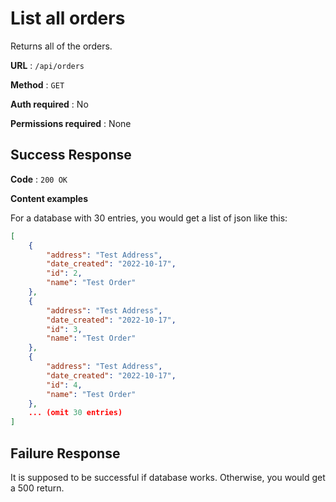 # List all orders

Returns all of the orders.

**URL** : `/api/orders`

**Method** : `GET`

**Auth required** : No

**Permissions required** : None

## Success Response

**Code** : `200 OK`

**Content examples**

For a database with 30 entries, you would get a list of json like this:

```json
[
    {
        "address": "Test Address",
        "date_created": "2022-10-17",
        "id": 2,
        "name": "Test Order"
    },
    {
        "address": "Test Address",
        "date_created": "2022-10-17",
        "id": 3,
        "name": "Test Order"
    },
    {
        "address": "Test Address",
        "date_created": "2022-10-17",
        "id": 4,
        "name": "Test Order"
    },
    ... (omit 30 entries)
]
```

## Failure Response

It is supposed to be successful if database works. Otherwise, you would get a 500 return.